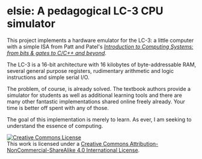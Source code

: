 # elsie: A pedagogical LC-3 CPU simulator #

This project implements a hardware emulator for the LC-3: a little computer with
a simple ISA from Patt and Patel's
[*Introduction to Computing Systems: from bits & gates to C/C++ and beyond*](https://www.mheducation.com/highered/product/introduction-computing-systems-bits-gates-c-c-beyond-patt-patel/M9781260150537.html).

The LC-3 is a 16-bit architecture with 16 kilobytes of byte-addressable RAM,
several general purpose registers, rudimentary arithmetic and logic
instructions and simple serial I/O.

The problem, of course, is already solved. The textbook authors provide a
simulator for students as well as additional learning tools and there are many
other fantastic implementations shared online freely already. Your time is
better off spent with any of those.

The goal of this implementation is merely to learn. As ever, I am seeking to
understand the essence of computing.

<a rel="license" href="http://creativecommons.org/licenses/by-nc-sa/4.0/"><img alt="Creative Commons License" style="border-width:0" src="https://i.creativecommons.org/l/by-nc-sa/4.0/88x31.png" /></a><br />This work is licensed under a <a rel="license" href="http://creativecommons.org/licenses/by-nc-sa/4.0/">Creative Commons Attribution-NonCommercial-ShareAlike 4.0 International License</a>.
